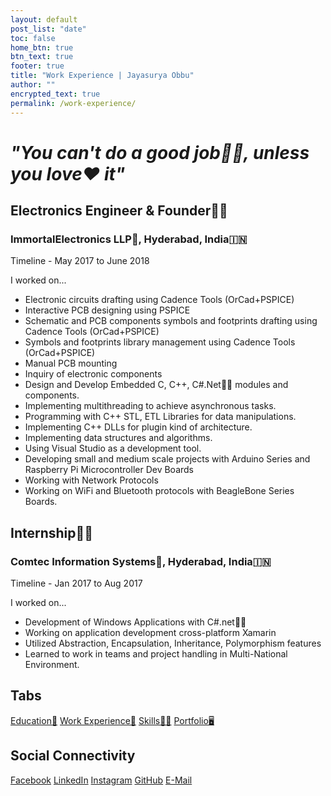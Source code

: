 ```yaml
---
layout: default
post_list: "date"
toc: false
home_btn: true
btn_text: true
footer: true
title: "Work Experience | Jayasurya Obbu"
author: ""
encrypted_text: true
permalink: /work-experience/
---
```


# _"You can't do a good job👨‍💼, unless you love❤️ it"_ 

## Electronics Engineer & Founder👨‍💼
### ImmortalElectronics LLP🏢, Hyderabad, India🇮🇳

Timeline - May 2017 to June 2018

I worked on...

* Electronic circuits drafting using Cadence Tools (OrCad+PSPICE)
* Interactive PCB designing using PSPICE
* Schematic and PCB components symbols and footprints drafting using Cadence Tools (OrCad+PSPICE)
* Symbols and footprints library management using Cadence Tools (OrCad+PSPICE)
* Manual PCB mounting
* Inquiry of electronic components
* Design and Develop Embedded C, C++, C#.Net👨‍💻 modules and components.
* Implementing multithreading to achieve asynchronous tasks.
* Programming with C++ STL, ETL Libraries for data manipulations.
* Implementing C++ DLLs for plugin kind of architecture.
* Implementing data structures and algorithms.
* Using Visual Studio as a development tool.
* Developing small and medium scale projects with Arduino Series and Raspberry Pi Microcontroller Dev Boards
* Working with Network Protocols
* Working on WiFi and Bluetooth protocols with BeagleBone Series Boards.

## Internship👨‍💼
### Comtec Information Systems🏢, Hyderabad, India🇮🇳

Timeline - Jan 2017 to Aug 2017

I worked on...

* Development of Windows Applications with C#.net👨‍💻
* Working on application development cross-platform Xamarin
* Utilized Abstraction, Encapsulation, Inheritance, Polymorphism features
* Learned to work in teams and project handling in Multi-National Environment.

## Tabs

[Education📖](education.md) [Work Experience💼](work-experience.md) [Skills🤹🏼](skills.md) [Portfolio🖥️](portfolio.md)

## Social Connectivity

[Facebook](https://www.facebook.com/jayasurya.obbu/) [LinkedIn](https://www.linkedin.com/in/jayasurya-obbu/) [Instagram](https://www.instagram.com/mr__circuit/) [GitHub](https://github.com/mr-circuit) [E-Mail]( mailto:hello@jayasurya.me)